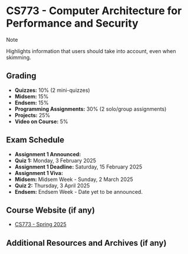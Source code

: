 # CS773 - Computer Architecture for Performance and Security

> [!NOTE]  
> Highlights information that users should take into account, even when skimming.

## Grading

- **Quizzes:** 10% (2 mini-quizzes)
- **Midsem:** 15%
- **Endsem:** 15%
- **Programming Assignments:** 30% (2 solo/group assignments)
- **Projects:** 25%
- **Video on Course:** 5%

## Exam Schedule

- **Assignment 1 Announced:** 
- **Quiz 1:** Monday, 3 February 2025
- **Assignment 1 Deadline:** Saturday, 15 February 2025
- **Assignment 1 Viva:** 
- **Midsem:** Midsem Week - Sunday, 2 March 2025
- **Quiz 2:** Thursday, 3 April 2025
- **Endsem:** Endsem Week - Date yet to be announced.

## Course Website (if any)

- [CS773 - Spring 2025](https://docs.google.com/spreadsheets/d/e/2PACX-1vTpfEGqEkeWnyqqQcUjCL-PsPwklPWN6ERaH1Zb3rzm6fDkqmfi2ka1RA5OL0vrkf49OKO5h8nhOEiN/pubhtml)

## Additional Resources and Archives (if any)
